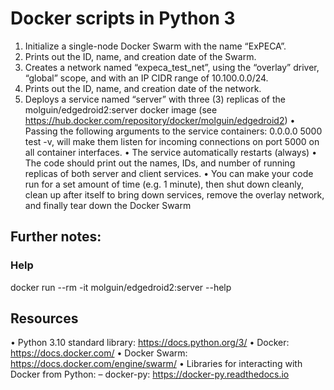 # Docker scripts in Python 3
1. Initialize a single-node Docker Swarm with the name “ExPECA”.
2. Prints out the ID, name, and creation date of the Swarm.
3. Creates a network named “expeca_test_net”, using the “overlay”
driver, “global” scope, and with an IP CIDR range of 10.100.0.0/24.
4. Prints out the ID, name, and creation date of the network.
5. Deploys a service named “server” with three (3) replicas of
the molguin/edgedroid2:server docker image (see https://hub.docker.com/repository/docker/molguin/edgedroid2)
• Passing the following arguments to the service containers: 0.0.0.0 5000 test -v, will make them listen for  incoming connections on port 5000 on all container interfaces.
• The service automatically restarts (always)
• The code should print out the names, IDs, and number of running replicas of both server and client services.
• You can make your code run for a set amount of time (e.g. 1
minute), then shut down cleanly, clean up after itself to bring down
services, remove the overlay network, and finally tear down the Docker Swarm

## Further notes:
### Help
docker run --rm -it molguin/edgedroid2:server --help
## Resources
• Python 3.10 standard library: https://docs.python.org/3/
• Docker: https://docs.docker.com/
• Docker Swarm: https://docs.docker.com/engine/swarm/
• Libraries for interacting with Docker from Python:
– docker-py: https://docker-py.readthedocs.io
